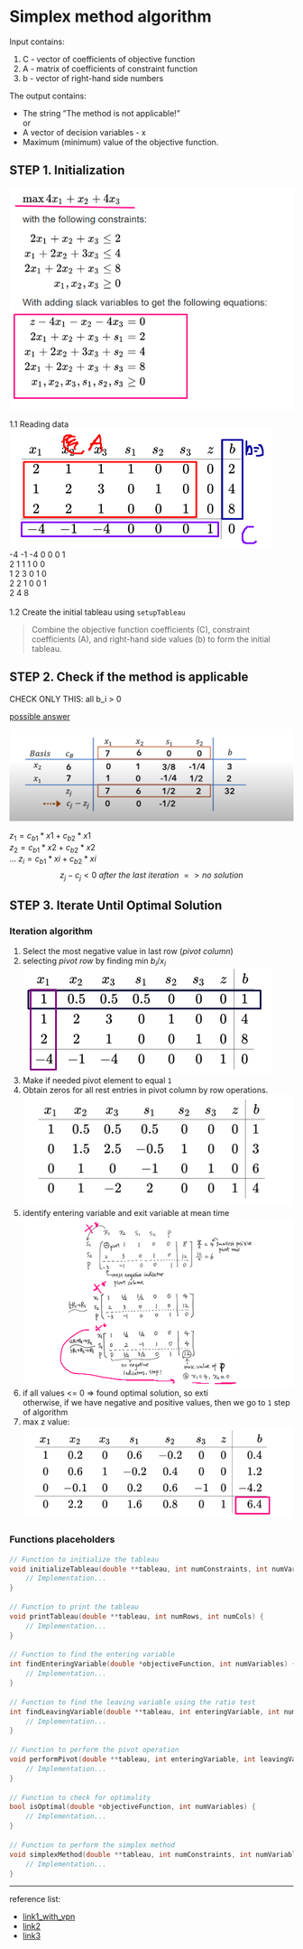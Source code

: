 # Simplex method algorithm

Input contains:
1. C -  vector of coefficients of objective function
2. A - matrix of coefficients of constraint function
3. b - vector of right-hand side numbers


The output contains:
* The string ”The method is not applicable!”
<br>or
* A vector of decision variables - x
* Maximum (minimum) value of the objective function.


## STEP 1. Initialization
![Alt text](./other/obj_subj_functions.png)

1.1 Reading data<br>
![Alt text](./other/image.png)<br>
-4 -1 -4 0 0 0 1 <br>
2 1 1 1 0 0<br>
1 2 3 0 1 0<br>
2 2 1 0 0 1<br>
2 4 8<br>
<br>
1.2 Create the initial tableau using `setupTableau`
> Combine the objective function coefficients (C), constraint coefficients (A), and right-hand side values (b) to form the initial tableau.

## STEP 2. Check if the method is applicable
CHECK ONLY THIS:
all b_i > 0

[possible answer](https://math.stackexchange.com/questions/1314137/how-to-find-out-whether-a-linear-program-is-infeasible-using-the-simplex-algorit) <br>

![image6](./other/image6.png)

$z_1 = c_{b1}*x1 + c_{b2}*x1$ <br>
$z_2 = c_{b1}*x2 + c_{b2}*x2$ <br>
...
$z_i = c_{b1}*xi + c_{b2}*xi$ <br>
$${z_j - c_j < 0 \ after\  the\  last\ iteration\  => no\ solution}$$

## STEP 3. Iterate Until Optimal Solution
### Iteration algorithm
1. Select the most negative value in last row (*pivot column*)
2. selecting *pivot row* by finding min ${b_{i}}/{x_{i}}$ <br>
![image-2](./other/image-2.png)
3. Make if needed pivot element to equal `1`
4. Obtain zeros for all rest entries in pivot column by row operations. <br>
![image3](./other/image3.png)
5.  identify entering variable and exit variable at mean time <br>
![image5](./other/image5.png)
6. if all values <= 0 => found optimal solution, so exti<br>
otherwise, if we have negative and positive values, then we go to `1` step of algorithm
7. max z value: <br>
![image4](./other/image4.png)

### Functions placeholders
```c
// Function to initialize the tableau
void initializeTableau(double **tableau, int numConstraints, int numVariables) {
    // Implementation...
}

// Function to print the tableau
void printTableau(double **tableau, int numRows, int numCols) {
    // Implementation...
}

// Function to find the entering variable
int findEnteringVariable(double *objectiveFunction, int numVariables) {
    // Implementation...
}

// Function to find the leaving variable using the ratio test
int findLeavingVariable(double **tableau, int enteringVariable, int numConstraints) {
    // Implementation...
}

// Function to perform the pivot operation
void performPivot(double **tableau, int enteringVariable, int leavingVariable, int numRows, int numCols) {
    // Implementation...
}

// Function to check for optimality
bool isOptimal(double *objectiveFunction, int numVariables) {
    // Implementation...
}

// Function to perform the simplex method
void simplexMethod(double **tableau, int numConstraints, int numVariables) {
    // Implementation...
}

```
---

reference list: 
* [link1_with_vpn](https://math.libretexts.org/Bookshelves/Applied_Mathematics/Applied_Finite_Mathematics_(Sekhon_and_Bloom)/04%3A_Linear_Programming_The_Simplex_Method/4.02%3A_Maximization_By_The_Simplex_Method)
* [link2](https://optimization.cbe.cornell.edu/index.php?title=Simplex_algorithm)
* [link3](https://www.math.wsu.edu/faculty/dzhang/201/Guideline%20to%20Simplex%20Method.pdf)
